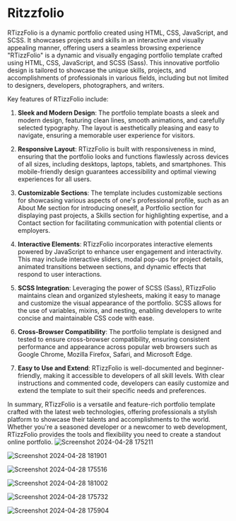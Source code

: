 # Ritzzfolio
RTizzFolio is a dynamic portfolio created using HTML, CSS, JavaScript, and SCSS. It showcases projects and skills in an interactive and visually appealing manner, offering users a seamless browsing experience
"RTizzFolio" is a dynamic and visually engaging portfolio template crafted using HTML, CSS, JavaScript, and SCSS (Sass). This innovative portfolio design is tailored to showcase the unique skills, projects, and accomplishments of professionals in various fields, including but not limited to designers, developers, photographers, and writers.

Key features of RTizzFolio include:

1. **Sleek and Modern Design**: The portfolio template boasts a sleek and modern design, featuring clean lines, smooth animations, and carefully selected typography. The layout is aesthetically pleasing and easy to navigate, ensuring a memorable user experience for visitors.

2. **Responsive Layout**: RTizzFolio is built with responsiveness in mind, ensuring that the portfolio looks and functions flawlessly across devices of all sizes, including desktops, laptops, tablets, and smartphones. This mobile-friendly design guarantees accessibility and optimal viewing experiences for all users.

3. **Customizable Sections**: The template includes customizable sections for showcasing various aspects of one's professional profile, such as an About Me section for introducing oneself, a Portfolio section for displaying past projects, a Skills section for highlighting expertise, and a Contact section for facilitating communication with potential clients or employers.

4. **Interactive Elements**: RTizzFolio incorporates interactive elements powered by JavaScript to enhance user engagement and interactivity. This may include interactive sliders, modal pop-ups for project details, animated transitions between sections, and dynamic effects that respond to user interactions.

5. **SCSS Integration**: Leveraging the power of SCSS (Sass), RTizzFolio maintains clean and organized stylesheets, making it easy to manage and customize the visual appearance of the portfolio. SCSS allows for the use of variables, mixins, and nesting, enabling developers to write concise and maintainable CSS code with ease.

6. **Cross-Browser Compatibility**: The portfolio template is designed and tested to ensure cross-browser compatibility, ensuring consistent performance and appearance across popular web browsers such as Google Chrome, Mozilla Firefox, Safari, and Microsoft Edge.

7. **Easy to Use and Extend**: RTizzFolio is well-documented and beginner-friendly, making it accessible to developers of all skill levels. With clear instructions and commented code, developers can easily customize and extend the template to suit their specific needs and preferences.

In summary, RTizzFolio is a versatile and feature-rich portfolio template crafted with the latest web technologies, offering professionals a stylish platform to showcase their talents and accomplishments to the world. Whether you're a seasoned developer or a newcomer to web development, RTizzFolio provides the tools and flexibility you need to create a standout online portfolio.
![Screenshot 2024-04-28 175211](https://github.com/Ritikakaushal45/Ritzzfolio/assets/130858444/c357f63c-ca76-422a-a3c4-4cdfd5d5285a)

![Screenshot 2024-04-28 181901](https://github.com/Ritikakaushal45/Ritzzfolio/assets/130858444/97de6dd0-4015-42d3-8cc6-3281eaa73dc1)

![Screenshot 2024-04-28 175516](https://github.com/Ritikakaushal45/Ritzzfolio/assets/130858444/d3de397d-1d4f-4d77-a5f8-8ea0162a5631)

![Screenshot 2024-04-28 181002](https://github.com/Ritikakaushal45/Ritzzfolio/assets/130858444/073db5bb-6299-4b2f-8830-865e965aabe2)

![Screenshot 2024-04-28 175732](https://github.com/Ritikakaushal45/Ritzzfolio/assets/130858444/1ccb6812-cc8e-4b1d-a5d3-f5fde155a39f)

![Screenshot 2024-04-28 175904](https://github.com/Ritikakaushal45/Ritzzfolio/assets/130858444/633b7915-f17d-4e8f-9e61-5e1c8dc53334)


